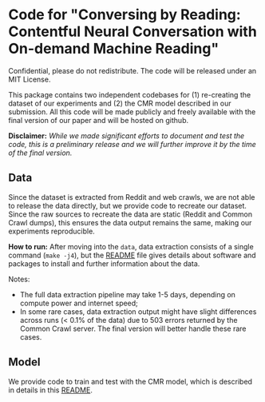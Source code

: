 # Code for "Conversing by Reading: Contentful Neural Conversation with On-demand Machine Reading"

Confidential, please do not redistribute. The code will be released under an MIT License.

This package contains two independent codebases for (1) re-creating the dataset of our experiments and (2) the CMR model described in our submission. All this code will be made publicly and freely available with the final version of our paper and will be hosted on github.

**Disclaimer:** *While we made significant efforts to document and test the code, this is a preliminary release and we will further improve it by the time of the final version.*

## Data

Since the dataset is extracted from Reddit and web crawls, we are not able to release the data directly, but we provide code to recreate our dataset. Since the raw sources to recreate the data are static (Reddit and Common Crawl dumps), this ensures the data output remains the same, making our experiments reproducible.  

**How to run:** After moving into the `data`, data extraction consists of a single command (`make -j4`), but the [README](data/README.md) file gives details about software and packages to install and further information about the data. 

Notes:
* The full data extraction pipeline may take 1-5 days, depending on compute power and internet speed;
* In some rare cases, data extraction output might have slight differences across runs (< 0.1% of the data) due to 503 errors returned by the Common Crawl server. The final version will better handle these rare cases.

## Model

We provide code to train and test with the CMR model, which is described in details in this [README](model/README.md).
